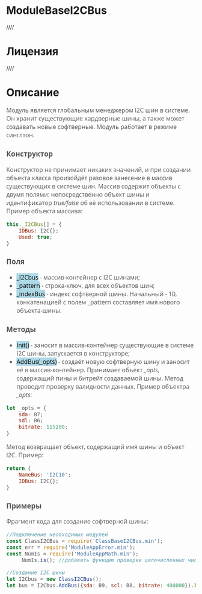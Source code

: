 # ModuleBaseI2CBus
////

# Лицензия
////

# Описание
<div style = "font-family: 'Open Sans', sans-serif; font-size: 16px; color: #555">

Модуль является глобальным менеджером I2C шин в системе. Он хранит существующие хардверные шины, а также может создавать новые софтверные. Модуль работает в режиме синглтон.

### **Конструктор**
Конструктор не принимает никаких значений, и при создании объекта класса произойдёт разовое занесение в массив существующих в системе шин. Массив содержит объекты с двумя полями: непосредственно объект шины и идентификатор *true/false* об её использовании в системе. Пример объекта массива:
```js
this._I2CBus[] = {
    IDBus: I2C{};
    Used: true;
}
```

### **Поля**
- <mark style="background-color: lightblue">_I2Cbus</mark> - массив-контейнер с I2C шинами;
- <mark style="background-color: lightblue">_pattern</mark> - строка-ключ, для всех объектов шин;
- <mark style="background-color: lightblue">_indexBus</mark> - индекс софтверной шины. Начальный - 10, конкатенацией с полем _pattern составляет имя нового объекта-шины.

### **Методы**
- <mark style="background-color: lightblue">Init()</mark> - заносит в массив-контейнер существующие в системе I2C шины, запускается в конструкторе;
- <mark style="background-color: lightblue">AddBus(_opts)</mark> - создаёт новую софтверную шину и заносит её в массив-контейнер.
Принимает объект *_opts*, содержащий пины и битрейт создаваемой шины. Метод проводит проверку валидности данных. Пример объектра *_opts*:
```js
let _opts = {
    sda: B7;
    sdl: B6;
    bitrate: 115200;
}
```
Метод возвращает объект, содержащий имя шины и объект I2C. Пример:
```js
return {
    NameBus: 'I2C10';
    IDBus: I2C{};
}
```

### **Примеры**
Фрагмент кода для создание софтверной шины:
```js
//Подключение необходимых модулей
const ClassI2CBus = require('ClassBaseI2CBus.min');
const err = require('ModuleAppError.min');
const NumIs = require('ModuleAppMath.min');
     NumIs.is(); //добавить функцию проверки целочисленных чисел в Number

//Создание I2C шины
let I2Cbus = new ClassI2CBus();
let bus = I2Cbus.AddBus({sda: B9, scl: B8, bitrate: 400000}).IDbus;
```
</div>